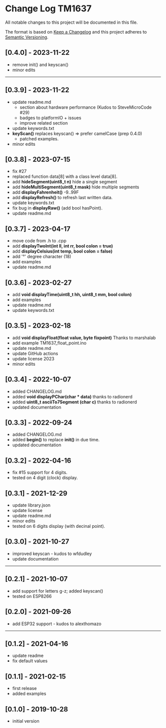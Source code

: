 # Change Log TM1637

All notable changes to this project will be documented in this file.

The format is based on [Keep a Changelog](http://keepachangelog.com/)
and this project adheres to [Semantic Versioning](http://semver.org/).


## [0.4.0] - 2023-11-22
- remove init() and keyscan()
- minor edits

----

## [0.3.9] - 2023-11-22
- update readme.md
  - section about hardware performance (Kudos to SteveMicroCode #29)
  - badges to platformIO + issues
  - improve related section
- update keywords.txt
- **keyScan()** replaces keyscan() => prefer camelCase (prep 0.4.0)
  - patched examples.
- minor edits

## [0.3.8] - 2023-07-15
- fix #27
- replaced function data\[8] with a class level data\[8].
- add **hideSegment(uint8_t n)** hide a single segment
- add **hideMultiSegment(uint8_t mask)** hide multiple segments
- add **displayFahrenheit()** -9..99F
- add **displayRefresh()** to refresh last written data.
- update keywords.txt
- fix bug in **displayRaw()** (add bool hasPoint).
- update readme.md

## [0.3.7] - 2023-04-17
- move code from .h to .cpp
- add **displayTwoInt(int ll, int rr, bool colon = true)**
- add **displayCelsius(int temp, bool colon = false)**
- add '°' degree character (18)
- add examples
- update readme.md

## [0.3.6] - 2023-02-27
- add **void displayTime(uint8_t hh, uint8_t mm, bool colon)**
- add examples
- update readme.md
- update keywords.txt

## [0.3.5] - 2023-02-18
- add **void displayFloat(float value, byte fixpoint)** Thanks to marshalab
- add example TM1637_float_point.ino
- update readme.md
- update GitHub actions
- update license 2023
- minor edits

## [0.3.4] - 2022-10-07
- added CHANGELOG.md
- added **void displayPChar(char \* data)** thanks to radionerd
- added **uint8_t asciiTo7Segment (char c)** thanks to radionerd
- updated documentation

## [0.3.3] - 2022-09-24
- added CHANGELOG.md
- added **begin()** to replace **init()** in due time.
- updated documentation

## [0.3.2] - 2022-04-16
- fix #15 support for 4 digits.
- tested on 4 digit (clock) display.

## [0.3.1] - 2021-12-29
- update library.json
- update license
- update readme.md
- minor edits
- tested on 6 digits display (with decinal point).

## [0.3.0] - 2021-10-27
- improved keyscan - kudos to wfdudley
- update documentation

----

## [0.2.1] - 2021-10-07
- add support for letters g-z; added keyscan()
- tested on ESP8266

## [0.2.0] - 2021-09-26
- add ESP32 support - kudos to alexthomazo

----

## [0.1.2] - 2021-04-16
- update readme
- fix default values

## [0.1.1] - 2021-02-15
- first release
- added examples

## [0.1.0] - 2019-10-28
- initial version

